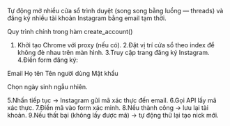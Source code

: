 Tự động mở nhiều cửa sổ trình duyệt (song song bằng luồng — threads) và đăng ký nhiều tài khoản Instagram bằng email tạm thời.

Quy trình chính trong hàm create_account()
1. Khởi tạo Chrome với proxy (nếu có).
2.Đặt vị trí cửa sổ theo index để không đè nhau trên màn hình.
3.Truy cập trang đăng ký Instagram.
4.Điền form đăng ký:

Email
Họ tên
Tên người dùng
Mật khẩu

Chọn ngày sinh ngẫu nhiên.

5.Nhấn tiếp tục → Instagram gửi mã xác thực đến email.
6.Gọi API lấy mã xác thực.
7.Điền mã vào form xác minh.
8.Nếu thành công → lưu lại tài khoản.
9.Nếu thất bại (không lấy được mã) → tự động thử lại tạo nick mới.
